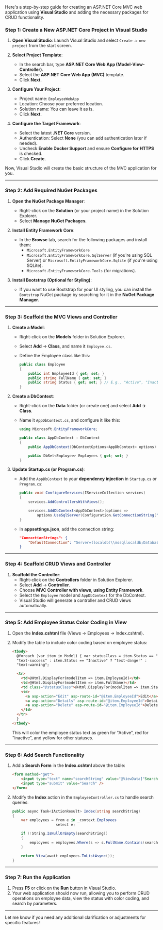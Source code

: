 Here's a step-by-step guide for creating an ASP.NET Core MVC web application using **Visual Studio** and adding the necessary packages for CRUD functionality.

### Step 1: Create a New ASP.NET Core Project in Visual Studio

1. **Open Visual Studio**:
   Launch Visual Studio and select `Create a new project` from the start screen.

2. **Select Project Template**:

   - In the search bar, type **ASP.NET Core Web App (Model-View-Controller)**.
   - Select the **ASP.NET Core Web App (MVC)** template.
   - Click **Next**.

3. **Configure Your Project**:

   - Project name: `EmployeeWebApp`
   - Location: Choose your preferred location.
   - Solution name: You can leave it as is.
   - Click **Next**.

4. **Configure the Target Framework**:
   - Select the latest **.NET Core** version.
   - Authentication: Select **None** (you can add authentication later if needed).
   - Uncheck **Enable Docker Support** and ensure **Configure for HTTPS** is checked.
   - Click **Create**.

Now, Visual Studio will create the basic structure of the MVC application for you.

---

### Step 2: Add Required NuGet Packages

1. **Open the NuGet Package Manager**:

   - Right-click on the **Solution** (or your project name) in the Solution Explorer.
   - Select **Manage NuGet Packages**.

2. **Install Entity Framework Core**:

   - In the **Browse** tab, search for the following packages and install them:
     - `Microsoft.EntityFrameworkCore`
     - `Microsoft.EntityFrameworkCore.SqlServer` (if you're using SQL Server) or `Microsoft.EntityFrameworkCore.Sqlite` (if you're using SQLite).
     - `Microsoft.EntityFrameworkCore.Tools` (for migrations).

3. **Install Bootstrap (Optional for Styling)**:
   - If you want to use Bootstrap for your UI styling, you can install the `Bootstrap` NuGet package by searching for it in the **NuGet Package Manager**.

---

### Step 3: Scaffold the MVC Views and Controller

1. **Create a Model**:

   - Right-click on the **Models** folder in Solution Explorer.
   - Select **Add** -> **Class**, and name it `Employee.cs`.
   - Define the Employee class like this:

     ```csharp
     public class Employee
     {
         public int EmployeeId { get; set; }
         public string FullName { get; set; }
         public string Status { get; set; } // E.g., "Active", "Inactive", "On Leave"
     }
     ```

2. **Create a DbContext**:

   - Right-click on the **Data** folder (or create one) and select **Add -> Class**.
   - Name it `AppDbContext.cs`, and configure it like this:

     ```csharp
     using Microsoft.EntityFrameworkCore;

     public class AppDbContext : DbContext
     {
         public AppDbContext(DbContextOptions<AppDbContext> options) : base(options) { }

         public DbSet<Employee> Employees { get; set; }
     }
     ```

3. **Update Startup.cs (or Program.cs)**:

   - Add the `AppDbContext` to your **dependency injection** in `Startup.cs` or `Program.cs`:

     ```csharp
     public void ConfigureServices(IServiceCollection services)
     {
         services.AddControllersWithViews();

         services.AddDbContext<AppDbContext>(options =>
             options.UseSqlServer(Configuration.GetConnectionString("DefaultConnection")));
     }
     ```

   - In **appsettings.json**, add the connection string:

     ```json
     "ConnectionStrings": {
         "DefaultConnection": "Server=(localdb)\\mssqllocaldb;Database=EmployeeDb;Trusted_Connection=True;MultipleActiveResultSets=true"
     }
     ```

---

### Step 4: Scaffold CRUD Views and Controller

1. **Scaffold the Controller**:
   - Right-click on the **Controllers** folder in Solution Explorer.
   - Select **Add** -> **Controller**.
   - Choose **MVC Controller with views, using Entity Framework**.
   - Select the `Employee` model and `AppDbContext` for the DbContext.
   - Visual Studio will generate a controller and CRUD views automatically.

---

### Step 5: Add Employee Status Color Coding in View

1. Open the **Index.cshtml** file (Views -> Employees -> Index.cshtml).

2. Modify the table to include color coding based on employee status:

   ```html
   <tbody>
     @foreach (var item in Model) { var statusClass = item.Status == "Active" ?
     "text-success" : item.Status == "Inactive" ? "text-danger" :
     "text-warning";

     <tr>
       <td>@Html.DisplayFor(modelItem => item.EmployeeId)</td>
       <td>@Html.DisplayFor(modelItem => item.FullName)</td>
       <td class="@statusClass">@Html.DisplayFor(modelItem => item.Status)</td>
       <td>
         <a asp-action="Edit" asp-route-id="@item.EmployeeId">Edit</a> |
         <a asp-action="Details" asp-route-id="@item.EmployeeId">Details</a> |
         <a asp-action="Delete" asp-route-id="@item.EmployeeId">Delete</a>
       </td>
     </tr>
     }
   </tbody>
   ```

   This will color the employee status text as green for "Active", red for "Inactive", and yellow for other statuses.

---

### Step 6: Add Search Functionality

1. Add a **Search Form** in the **Index.cshtml** above the table:

   ```html
   <form method="get">
       <input type="text" name="searchString" value="@ViewData["SearchString"]" placeholder="Search Employees" />
       <input type="submit" value="Search" />
   </form>
   ```

2. Modify the **Index** action in the `EmployeeController.cs` to handle search queries:

   ```csharp
   public async Task<IActionResult> Index(string searchString)
   {
       var employees = from e in _context.Employees
                       select e;

       if (!String.IsNullOrEmpty(searchString))
       {
           employees = employees.Where(s => s.FullName.Contains(searchString) || s.Status.Contains(searchString));
       }

       return View(await employees.ToListAsync());
   }
   ```

---

### Step 7: Run the Application

1. Press **F5** or click on the **Run** button in Visual Studio.
2. Your web application should now run, allowing you to perform CRUD operations on employee data, view the status with color coding, and search by parameters.

---

Let me know if you need any additional clarification or adjustments for specific features!
